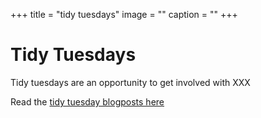 +++
title = "tidy tuesdays"
image = ""
caption = ""
+++

# Tidy Tuesdays

Tidy tuesdays are an opportunity to get involved with XXX

Read the [tidy tuesday blogposts here](/tags/tidytuesday)
